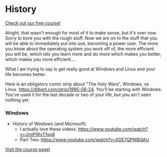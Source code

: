 # History

[Check out our free course!](https://academy.hoppersroppers.org/mod/page/view.php?id=705)

Alright, that wasn't enough for most of it to make sense, but it's over now. Sorry to bore you with the rough stuff. Now we are on to the stuff that you will be able to immediately put into use, becoming a power user. The more you know about the operating system you work off of, the more efficient you will be, which lets you learn more and do more which makes you better, which makes you more efficient....

What I am trying to say is get really good at Windows and Linux and your life becomes better.

Here is an obligatory comic strip about "The Holy Wars", Windows, vs Linux. <https://dilbert.com/strip/1995-06-24>. You'll be starting with Windows. You've used it for the last decade or two of your life, but you ain't seen nothing yet.

### Windows
* History of Windows (and Microsoft)
   * I actually love these videos. <https://www.youtube.com/watch?v=JmtPWvT1vp8>
   * Part Two: <https://www.youtube.com/watch?v=XDE7QPMBQAU>

[Visit the course page!](https://academy.hoppersroppers.org/mod/page/view.php?id=705) 

